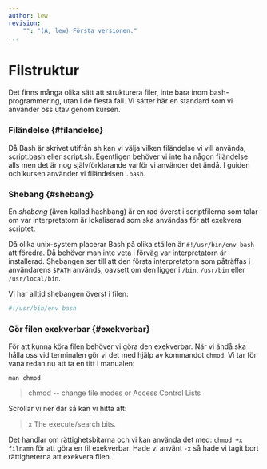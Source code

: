 ```yaml
---
author: lew
revision:
    "": "(A, lew) Första versionen."
...
```

Filstruktur
=======================

Det finns många olika sätt att strukturera filer, inte bara inom bash-programmering, utan i de flesta fall. Vi sätter här en standard som vi använder oss utav genom kursen.



### Filändelse {#filandelse}

Då Bash är skrivet utifrån sh kan vi välja vilken filändelse vi vill använda, script.bash eller script.sh. Egentligen behöver vi inte ha någon filändelse alls men det är nog självförklarande varför vi använder det ändå. I guiden och kursen använder vi filändelsen `.bash`.



### Shebang {#shebang}

En *shebang* (även kallad hashbang) är en rad överst i scriptfilerna som talar om var interpretatorn är lokaliserad som ska användas för att exekvera scriptet.

Då olika unix-system placerar Bash på olika ställen är `#!/usr/bin/env bash` att föredra. Då behöver man inte veta i förväg var interpretatorn är installerad. Shebangen ser till att den första interpretatorn som påträffas i användarens `$PATH` används, oavsett om den ligger i `/bin`, `/usr/bin` eller `/usr/local/bin`.

Vi har alltid shebangen överst i filen:
```bash
#!/usr/bin/env bash


```



### Gör filen exekverbar {#exekverbar}

För att kunna köra filen behöver vi göra den exekverbar. När vi ändå ska hålla oss vid terminalen gör vi det med hjälp av kommandot `chmod`. Vi tar för vana redan nu att ta en titt i manualen:

`man chmod`

> chmod -- change file modes or Access Control Lists

Scrollar vi ner där så kan vi hitta att:

> x       The execute/search bits.

Det handlar om rättighetsbitarna och vi kan använda det med: `chmod +x filnamn` för att göra en fil exekverbar. Hade vi använt `-x` så hade vi tagit bort rättigheterna att exekvera filen.

<!-- Var tar vi upp rättigheter och manualen?? -->
